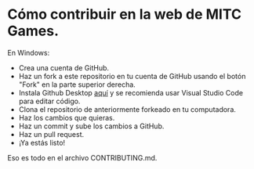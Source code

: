 # Cómo contribuir en la web de MITC Games.

En Windows:
* Crea una cuenta de GitHub.
* Haz un fork a este repositorio en tu cuenta de GitHub usando el botón "Fork" en la parte superior derecha.
* Instala Github Desktop [aquí](https://desktop.github.com/) y se recomienda usar Visual Studio Code para editar código.
* Clona el repositorio de anteriormente forkeado en tu computadora.
* Haz los cambios que quieras.
* Haz un commit y sube los cambios a GitHub.
* Haz un pull request.
* ¡Ya estás listo!

Eso es todo en el archivo CONTRIBUTING.md.